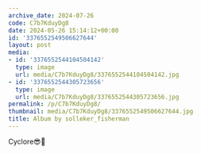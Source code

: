 ```yaml
---
archive_date: 2024-07-26
code: C7b7KduyDg8
date: 2024-05-26 15:14:12+00:00
id: '3376552549506627644'
layout: post
media:
- id: '3376552544104504142'
  type: image
  url: media/C7b7KduyDg8/3376552544104504142.jpg
- id: '3376552544305723656'
  type: image
  url: media/C7b7KduyDg8/3376552544305723656.jpg
permalink: /p/C7b7KduyDg8/
thumbnail: media/C7b7KduyDg8/3376552549506627644.jpg
title: Album by solleker_fisherman
---
```


Cyclore😎🔫